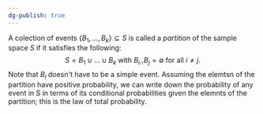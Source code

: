 ```yaml
---
dg-publish: true
---
```

A colection of events $\{B_{1},..., B_{k}\}\subseteq S$ is called a *partition* of the sample space $S$ if it satisfies the following: $$S=B_{1}\cup ... \cup B_{k} \text{ with } B_{i\cap}B_{j}=\emptyset \text{ for all } i\ne j.$$
Note that $B_i$ doesn't have to be a simple event. Assuming the elemtsn of the partition have positive probability, we can write down the probability of any event in $S$ in terms of its conditional probabilities given the elemnts of the partition; this is the law of total probability. 
